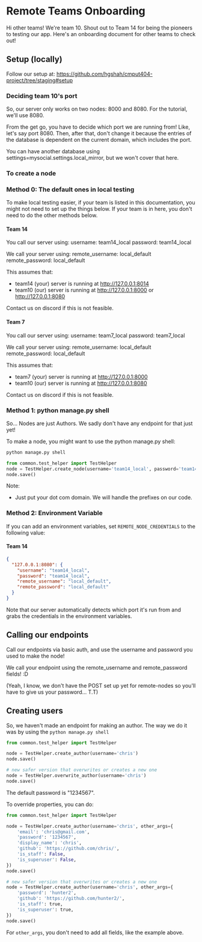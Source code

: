 # Remote Teams Onboarding

Hi other teams! We're team 10. Shout out to Team 14 for being the pioneers to testing our app. Here's an onboarding
document for other teams to check out!

## Setup (locally)

Follow our setup at: https://github.com/hgshah/cmput404-project/tree/staging#setup

### Deciding team 10's port

So, our server only works on two nodes: 8000 and 8080. For the tutorial, we'll use 8080.

From the get go, you have to decide which port we are running from! Like, let's say port 8080. Then, after that, don't
change it because the entries of the database is dependent on the current domain, which includes the port.

You can have another database using settings=mysocial.settings.local_mirror, but we won't cover that here.

### To create a node

### Method 0: The default ones in local testing

To make local testing easier, if your team is listed in this documentation, you might not need to set up the things
below. If your team is in here, you don't need to do the other methods below.

#### Team 14

You call our server using:
username: team14_local
password: team14_local

We call your server using:
remote_username: local_default
remote_password: local_default

This assumes that:

- team14 (your) server is running at http://127.0.0.1:8014
- team10 (our) server is running at http://127.0.0.1:8000 or http://127.0.0.1:8080

Contact us on discord if this is not feasible.

#### Team 7

You call our server using:
username: team7_local
password: team7_local

We call your server using:
remote_username: local_default
remote_password: local_default

This assumes that:

- team7 (your) server is running at http://127.0.0.1:8000
- team10 (our) server is running at http://127.0.0.1:8080

Contact us on discord if this is not feasible.

### Method 1: python manage.py shell

So... Nodes are just Authors. We sadly don't have any endpoint for that just yet!

To make a node, you might want to use the python manage.py shell:

```bash
python manage.py shell
```

```python 
from common.test_helper import TestHelper
node = TestHelper.create_node(username='team14_local', password='team14_local', remote_username='local_default', remote_password='local_default', host='127.0.0.1:8014')
node.save()
```

Note:

- Just put your dot com domain. We will handle the prefixes on our code.

### Method 2: Environment Variable

If you can add an environment variables, set `REMOTE_NODE_CREDENTIALS` to the following value:

#### Team 14

```json
{
  "127.0.0.1:8080": {
    "username": "team14_local",
    "password": "team14_local",
    "remote_username": "local_default",
    "remote_password": "local_default"
  }
}
```

Note that our server automatically detects which port it's run from and grabs the credentials in the environment
variables.

## Calling our endpoints

Call our endpoints via basic auth, and use the username and password you used to make the node!

We call your endpoint using the remote_username and remote_password fields! :D

(Yeah, I know, we don't have the POST set up yet for remote-nodes so you'll have to give us your password... T.T)

## Creating users

So, we haven't made an endpoint for making an author. The way we do it was by using the `python manage.py shell`

```python
from common.test_helper import TestHelper

node = TestHelper.create_author(username='chris')
node.save()

# new safer version that overwrites or creates a new one
node = TestHelper.overwrite_author(username='chris')
node.save()
```

The default password is "1234567".

To override properties, you can do:

```python
from common.test_helper import TestHelper

node = TestHelper.create_author(username='chris', other_args={
    'email': 'chris@gmail.com',
    'password': '1234567',
    'display_name': 'chris',
    'github': 'https://github.com/chris/',
    'is_staff': False,
    'is_superuser': False,
})
node.save()

# new safer version that overwrites or creates a new one
node = TestHelper.create_author(username='chris', other_args={
    'password': 'hunter2',
    'github': 'https://github.com/hunter2/',
    'is_staff': true,
    'is_superuser': true,
})
node.save()
```

For `other_args`, you don't need to add all fields, like the example above.

